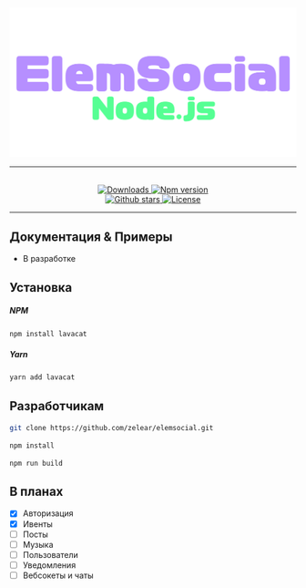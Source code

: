 <div align = "center">
    <img src = "./data/icon.png">
    <hr>
    <br>
    <a href="https://www.npmjs.com/package/elemsocial">
        <img src="https://img.shields.io/npm/dw/elemsocial?color=CC3534&logo=npm&style=for-the-badge" alt="Downloads">
    </a>
    <a href="https://www.npmjs.com/package/elemsocial">
        <img src="https://img.shields.io/npm/v/elemsocial?color=red&label=Version&logo=npm&style=for-the-badge" alt="Npm version">
    </a>
    <br>
    <a href="https://github.com/zelear/elemsocial">
        <img src="https://img.shields.io/github/stars/zelear/elemsocial?color=333&logo=github&style=for-the-badge" alt="Github stars">
    </a>
    <a href="https://github.com/BleachStudio/elemsocial/blob/master/LICENSE">
        <img src="https://img.shields.io/github/license/zelear/elemsocial?color=6e5494&logo=github&style=for-the-badge" alt="License">
    </a>
    <hr>
</div>

## Документация & Примеры

- В разработке

## Установка

##### **NPM**

```bash
npm install lavacat
```

##### **Yarn**

```bash
yarn add lavacat
```

## Разработчикам

```bash
git clone https://github.com/zelear/elemsocial.git
```
```bash
npm install
```

```bash
npm run build
```

## В планах

- [x] Авторизация
- [x] Ивенты
- [ ] Посты
- [ ] Музыка
- [ ] Пользователи
- [ ] Уведомления
- [ ] Вебсокеты и чаты
